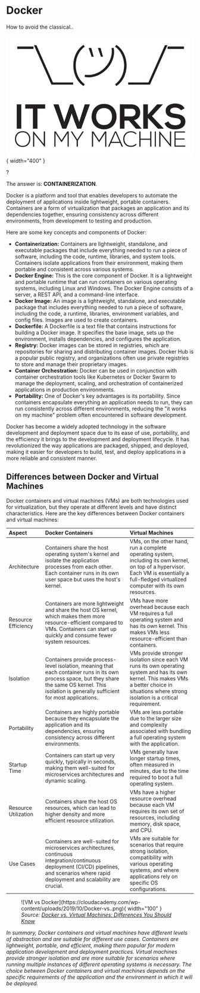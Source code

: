 # Docker

How to avoid the classical..

![It Works on My Machine](./assets/images/itworksonmymachine.png){ width="400" }

?

The answer is: **CONTAINERIZATION**.

Docker is a platform and tool that enables developers to automate the deployment of applications inside lightweight, portable containers. Containers are a form of virtualization that packages an application and its dependencies together, ensuring consistency across different environments, from development to testing and production.

Here are some key concepts and components of Docker:

- **Containerization:** Containers are lightweight, standalone, and executable packages that include everything needed to run a piece of software, including the code, runtime, libraries, and system tools. Containers isolate applications from their environment, making them portable and consistent across various systems.
- **Docker Engine:** This is the core component of Docker. It is a lightweight and portable runtime that can run containers on various operating systems, including Linux and Windows. The Docker Engine consists of a server, a REST API, and a command-line interface.
- **Docker Image:** An image is a lightweight, standalone, and executable package that includes everything needed to run a piece of software, including the code, a runtime, libraries, environment variables, and config files. Images are used to create containers.
- **Dockerfile:** A Dockerfile is a text file that contains instructions for building a Docker image. It specifies the base image, sets up the environment, installs dependencies, and configures the application.
- **Registry:** Docker images can be stored in registries, which are repositories for sharing and distributing container images. Docker Hub is a popular public registry, and organizations often use private registries to store and manage their proprietary images.
- **Container Orchestration:** Docker can be used in conjunction with container orchestration tools like Kubernetes or Docker Swarm to manage the deployment, scaling, and orchestration of containerized applications in production environments.
- **Portability:** One of Docker's key advantages is its portability. Since containers encapsulate everything an application needs to run, they can run consistently across different environments, reducing the "it works on my machine" problem often encountered in software development.

Docker has become a widely adopted technology in the software development and deployment space due to its ease of use, portability, and the efficiency it brings to the development and deployment lifecycle. It has revolutionized the way applications are packaged, shipped, and deployed, making it easier for developers to build, test, and deploy applications in a more reliable and consistent manner.

## Differences between Docker and Virtual Machines

Docker containers and virtual machines (VMs) are both technologies used for virtualization, but they operate at different levels and have distinct characteristics. Here are the key differences between Docker containers and virtual machines:

| Aspect | Docker Containers | Virtual Machines |
|:-|:-|:-|
| Architecture | Containers share the host operating system's kernel and isolate the application processes from each other. Each container runs in its own user space but uses the host's kernel. | VMs, on the other hand, run a complete operating system, including its own kernel, on top of a hypervisor. Each VM is essentially a full-fledged virtualized computer with its own resources. |
| Resource Efficiency | Containers are more lightweight and share the host OS kernel, which makes them more resource-efficient compared to VMs. Containers can start up quickly and consume fewer system resources. | VMs have more overhead because each VM requires a full operating system and has its own kernel. This makes VMs less resource-efficient than containers. |
| Isolation | Containers provide process-level isolation, meaning that each container runs in its own process space, but they share the same OS kernel. This isolation is generally sufficient for most applications. | VMs provide stronger isolation since each VM runs its own operating system and has its own kernel. This makes VMs a better choice in situations where strong isolation is a critical requirement. |
| Portability | Containers are highly portable because they encapsulate the application and its dependencies, ensuring consistency across different environments. | VMs are less portable due to the larger size and complexity associated with bundling a full operating system with the application. |
| Startup Time | Containers can start up very quickly, typically in seconds, making them well-suited for microservices architectures and dynamic scaling. | VMs generally have longer startup times, often measured in minutes, due to the time required to boot a full operating system. |
| Resource Utilization | Containers share the host OS resources, which can lead to higher density and more efficient resource utilization. | VMs have a higher resource overhead because each VM requires its own set of resources, including memory, disk space, and CPU. |
| Use Cases | Containers are well-suited for microservices architectures, continuous integration/continuous deployment (CI/CD) pipelines, and scenarios where rapid deployment and scalability are crucial. | VMs are suitable for scenarios that require strong isolation, compatibility with various operating systems, and where applications rely on specific OS configurations. |

<figure markdown>
    ![VM vs Docker](https://cloudacademy.com/wp-content/uploads/2019/10/Docker-vs..png){ width="100" }
    <figcaption><i>Source: <a href="https://cloudacademy.com/blog/docker-vs-virtual-machines-differences-you-should-know/" target="_blank">Docker vs. Virtual Machines: Differences You Should Know</a><i></figcaption>
</figure>

In summary, Docker containers and virtual machines have different levels of abstraction and are suitable for different use cases. Containers are lightweight, portable, and efficient, making them popular for modern application development and deployment practices. Virtual machines provide stronger isolation and are more suitable for scenarios where running multiple instances of different operating systems is necessary. The choice between Docker containers and virtual machines depends on the specific requirements of the application and the environment in which it will be deployed.

[^1]: [Docker vs. Virtual Machines: Differences You Should Know](https://cloudacademy.com/blog/docker-vs-virtual-machines-differences-you-should-know/)
